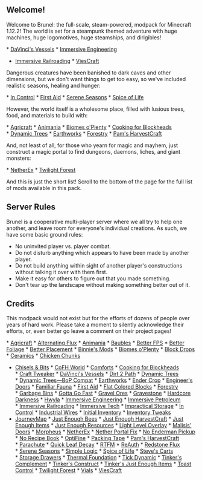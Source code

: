## Welcome!

Welcome to Brunel: the full-scale, steam-powered, modpack for Minecraft 1.12.2!
The world is set for a steampunk themed adventure with huge machines, huge
logomotives, huge steamships, and dirigibles!

* [DaVinci's Vessels](https://minecraft.curseforge.com/projects/davincis-vessels)
* [Immersive Engineering](https://minecraft.curseforge.com/projects/immersive-engineering)
* [Immersive Railroading](https://minecraft.curseforge.com/projects/immersive-railroading)
* [ViesCraft](https://minecraft.curseforge.com/projects/viescraft-airships)

Dangerous creatures have been banished to dark caves and other dimensions, but
we don't want things to get too easy, so we've included realistic seasons,
healing and hunger:

* [In Control](https://minecraft.curseforge.com/projects/in-control)
* [First Aid](https://minecraft.curseforge.com/projects/first-aid)
* [Serene Seasons](https://minecraft.curseforge.com/projects/serene-seasons)
* [Spice of Life](https://minecraft.curseforge.com/projects/the-spice-of-life)

However, the world itself is a wholesome place, filled with lusious trees,
food, and materials to build with:

* [Agricraft](https://minecraft.curseforge.com/projects/agricraft)
* [Animania](https://minecraft.curseforge.com/projects/animania)
* [Biomes o'Plenty](https://minecraft.curseforge.com/projects/biomes-o-plenty)
* [Cooking for Blockheads](https://minecraft.curseforge.com/projects/cooking-for-blockheads)
* [Dynamic Trees](https://minecraft.curseforge.com/projects/dynamictrees)
* [Earthworks](https://minecraft.curseforge.com/projects/earthworks)
* [Forestry](https://minecraft.curseforge.com/projects/forestry)
* [Pam's HarvestCraft](https://minecraft.curseforge.com/projects/pams-harvestcraft)

And, not least of all, for those who yearn for magic and mayhem, just construct
a magic portal to find dungeons, daemons, liches, and giant monsters:

* [NetherEx](https://minecraft.curseforge.com/projects/netherex)
* [Twilight Forest](https://minecraft.curseforge.com/projects/the-twilight-forest)

And this is just the short list! Scroll to the bottom of the page for the full
list of mods available in this pack.

## Server Rules

Brunel is a cooperative multi-player server where we all try to help one
another, and leave room for everyone's individual creations. As such, we have
some basic ground rules:

* No uninvited player vs. player combat.
* Do not disturb anything which appears
  to have been made by another player.
* Do not build anything within sight of
  another player's constructions without
  talking it over with them first.
* Make it easy for others to figure out
  that you made something.
* Don't tear up the landscape without
  making something better out of it.

## Credits

This modpack would not exist but for the efforts of dozens of people over years
of hard work. Please take a moment to silently acknowledge their efforts, or,
even better go leave a comment on their project pages!

* [Agricraft](https://minecraft.curseforge.com/projects/agricraft)
* [Alternating Flux](https://minecraft.curseforge.com/projects/alternating-flux)
* [Animania](https://minecraft.curseforge.com/projects/animania)
* [Baubles](https://minecraft.curseforge.com/projects/baubles)
* [Better FPS](https://minecraft.curseforge.com/projects/betterfps)
* [Better Foliage](https://minecraft.curseforge.com/projects/better-foliage)
* [Better Placement](https://minecraft.curseforge.com/projects/better-placement)
* [Binnie's Mods](https://minecraft.curseforge.com/projects/binnies-mods)
* [Biomes o'Plenty](https://minecraft.curseforge.com/projects/biomes-o-plenty)
* [Block Drops](https://minecraft.curseforge.com/projects/block-drops-jei-addon)
* [Ceramics](https://minecraft.curseforge.com/projects/ceramics)
* [Chicken Chunks](https://minecraft.curseforge.com/projects/chicken-chunks-1-8)
* [Chisels & Bits](https://minecraft.curseforge.com/projects/chisels-bits)
* [CoFH World](https://minecraft.curseforge.com/projects/cofh-world)
* [Comforts](https://minecraft.curseforge.com/projects/comforts)
* [Cooking for Blockheads](https://minecraft.curseforge.com/projects/cooking-for-blockheads)
* [Craft Tweaker](https://minecraft.curseforge.com/projects/crafttweaker)
* [DaVinci's Vessels](https://minecraft.curseforge.com/projects/davincis-vessels)
* [Dirt 2 Path](https://minecraft.curseforge.com/projects/dirt2path)
* [Dynamic Trees](https://minecraft.curseforge.com/projects/dynamictrees)
* [Dynamic Trees—BoP Compat](https://minecraft.curseforge.com/projects/dtbop)
* [Earthworks](https://minecraft.curseforge.com/projects/earthworks)
* [Ender Crop](https://minecraft.curseforge.com/projects/ender-crop)
* [Engineer's Doors](https://minecraft.curseforge.com/projects/engineers-doors)
* [Familiar Fauna](https://minecraft.curseforge.com/projects/familiar-fauna)
* [First Aid](https://minecraft.curseforge.com/projects/first-aid)
* [Flat Colored Blocks](https://minecraft.curseforge.com/projects/flat-colored-blocks)
* [Forestry](https://minecraft.curseforge.com/projects/forestry)
* [Garbage Bins](https://minecraft.curseforge.com/projects/trashcans-reborn)
* [Gotta Go Fast](https://minecraft.curseforge.com/projects/gotta-go-fast)
* [Gravel Ores](https://minecraft.curseforge.com/projects/simple-gravel-ores)
* [Gravestone](https://minecraft.curseforge.com/projects/gravestone-mod)
* [Hardcore Darkness](https://minecraft.curseforge.com/projects/hardcore-darkness)
* [Hwyla](https://minecraft.curseforge.com/projects/hwyla)
* [Immersive Engineering](https://minecraft.curseforge.com/projects/immersive-engineering)
* [Immersive Petroleum](https://minecraft.curseforge.com/projects/immersive-petroleum)
* [Immersive Railroading](https://minecraft.curseforge.com/projects/immersive-railroading)
* [Immersive Tech](https://minecraft.curseforge.com/projects/immersive-tech)
* [Impractical Storage](https://minecraft.curseforge.com/projects/impractical-storage)
* [In Control](https://minecraft.curseforge.com/projects/in-control)
* [Industrial Wires](https://minecraft.curseforge.com/projects/industrial-wires)
* [Initial Inventory](https://minecraft.curseforge.com/projects/initial-inventory)
* [Inventory Tweaks](https://minecraft.curseforge.com/projects/inventory-tweaks)
* [JourneyMap](https://minecraft.curseforge.com/projects/journeymap)
* [Just Enough Bees](https://minecraft.curseforge.com/projects/just-enough-forestry-bees-jefb)
* [Just Enough HarvestCraft](https://minecraft.curseforge.com/projects/just-enough-harvestcraft)
* [Just Enough Items](https://minecraft.curseforge.com/projects/jei)
* [Just Enough Resources](https://minecraft.curseforge.com/projects/just-enough-resources-jer)
* [Light Level Overlay](https://minecraft.curseforge.com/projects/light-level-overlay-reloaded)
* [Malisis' Doors](https://minecraft.curseforge.com/projects/malisisdoors)
* [Morpheus](https://minecraft.curseforge.com/projects/morpheus)
* [NetherEx](https://minecraft.curseforge.com/projects/netherex)
* [Nether Portal Fix](https://minecraft.curseforge.com/projects/netherportalfix)
* [No Enderman Pickup](https://minecraft.curseforge.com/projects/no-enderman-pickup)
* [No Recipe Book](https://minecraft.curseforge.com/projects/no-recipe-book)
* [OptiFine](https://www.optifine.net/home)
* [Packing Tape](https://minecraft.curseforge.com/projects/packing-tape)
* [Pam's HarvestCraft](https://minecraft.curseforge.com/projects/pams-harvestcraft)
* [Parachute](https://minecraft.curseforge.com/projects/parachutemod)
* [Quick Leaf Decay](https://minecraft.curseforge.com/projects/quick-leaf-decay)
* [RTFM](https://minecraft.curseforge.com/projects/rtfm)
* [ReAuth](https://minecraft.curseforge.com/projects/reauth)
* [Redstone Flux](https://minecraft.curseforge.com/projects/redstone-flux)
* [Serene Seasons](https://minecraft.curseforge.com/projects/serene-seasons)
* [Simple Logic](https://minecraft.curseforge.com/projects/basic-logic)
* [Spice of Life](https://minecraft.curseforge.com/projects/the-spice-of-life)
* [Steve's Carts](https://minecraft.curseforge.com/projects/steves-carts-reborn)
* [Storage Drawers](https://minecraft.curseforge.com/projects/storage-drawers)
* [Thermal Foundation](https://minecraft.curseforge.com/projects/thermal-foundation)
* [Tick Dynamic](https://minecraft.curseforge.com/projects/tick-dynamic)
* [Tinker's Complement](https://minecraft.curseforge.com/projects/tinkers-complement)
* [Tinker's Construct](https://minecraft.curseforge.com/projects/tinkers-construct)
* [Tinker's Just Enough Items](https://minecraft.curseforge.com/projects/tinkers-jei)
* [Toast Control](https://minecraft.curseforge.com/projects/toast-control)
* [Twilight Forest](https://minecraft.curseforge.com/projects/the-twilight-forest)
* [Vials](https://minecraft.curseforge.com/projects/vials)
* [ViesCraft](https://minecraft.curseforge.com/projects/viescraft-airships)

